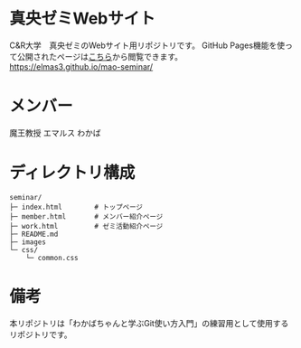 # 真央ゼミWebサイト
C&R大学　真央ゼミのWebサイト用リポジトリです。
GitHub Pages機能を使って公開されたページは[こちら](https://elmas3.github.io/mao-seminar/)から閲覧できます。
https://elmas3.github.io/mao-seminar/

# メンバー
魔王教授
エマルス
わかば

# ディレクトリ構成
```
seminar/
├─ index.html        # トップページ
├─ member.html       # メンバー紹介ページ
├─ work.html         # ゼミ活動紹介ページ
├─ README.md
├─ images
└─ css/
    └─ common.css
```

# 備考
本リポジトリは「わかばちゃんと学ぶGit使い方入門」の練習用として使用するリポジトリです。
